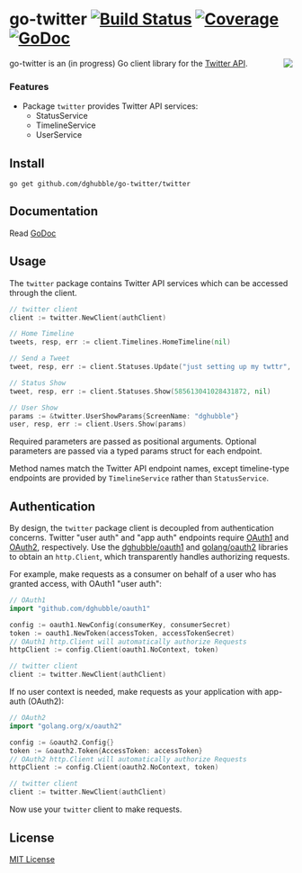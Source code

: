 

# go-twitter [![Build Status](https://travis-ci.org/dghubble/go-twitter.png)](https://travis-ci.org/dghubble/go-twitter) [![Coverage](http://gocover.io/_badge/github.com/dghubble/go-twitter/twitter)](http://gocover.io/github.com/dghubble/go-twitter/twitter) [![GoDoc](http://godoc.org/github.com/dghubble/go-twitter?status.png)](http://godoc.org/github.com/dghubble/go-twitter)
<img align="right" src="http://storage.googleapis.com/dghubble/gopher-on-bird.png">

go-twitter is an (in progress) Go client library for the [Twitter API](https://dev.twitter.com/rest/public).

### Features

* Package `twitter` provides Twitter API services:
    * StatusService
    * TimelineService
    * UserService

## Install

    go get github.com/dghubble/go-twitter/twitter

## Documentation

Read [GoDoc](https://godoc.org/github.com/dghubble/go-twitter/twitter)

## Usage

The `twitter` package contains Twitter API services which can be accessed through the client.

```go
// twitter client
client := twitter.NewClient(authClient)

// Home Timeline
tweets, resp, err := client.Timelines.HomeTimeline(nil)

// Send a Tweet
tweet, resp, err := client.Statuses.Update("just setting up my twttr", nil)

// Status Show
tweet, resp, err := client.Statuses.Show(585613041028431872, nil)

// User Show
params := &twitter.UserShowParams{ScreenName: "dghubble"}
user, resp, err := client.Users.Show(params)
```

Required parameters are passed as positional arguments. Optional parameters are passed via a typed params struct for each endpoint.

Method names match the Twitter API endpoint names, except timeline-type endpoints are provided by `TimelineService` rather than `StatusService`.

## Authentication

By design, the `twitter` package client is decoupled from authentication concerns. Twitter "user auth" and "app auth" endpoints require [OAuth1](https://tools.ietf.org/html/rfc5849) and [OAuth2](https://tools.ietf.org/html/rfc6749), respectively. Use the [dghubble/oauth1](https://github.com/dghubble/oauth1) and [golang/oauth2](https://github.com/golang/oauth2/) libraries to obtain an `http.Client`, which transparently handles authorizing requests.

For example, make requests as a consumer on behalf of a user who has granted access, with OAuth1 "user auth":

```go
// OAuth1
import "github.com/dghubble/oauth1"

config := oauth1.NewConfig(consumerKey, consumerSecret)
token := oauth1.NewToken(accessToken, accessTokenSecret)
// OAuth1 http.Client will automatically authorize Requests
httpClient := config.Client(oauth1.NoContext, token)

// twitter client
client := twitter.NewClient(authClient)
```

If no user context is needed, make requests as your application with app-auth (OAuth2):

```go
// OAuth2
import "golang.org/x/oauth2"

config := &oauth2.Config{}
token := &oauth2.Token{AccessToken: accessToken}
// OAuth2 http.Client will automatically authorize Requests
httpClient := config.Client(oauth2.NoContext, token)

// twitter client
client := twitter.NewClient(authClient)
```

Now use your `twitter` client to make requests.

## License

[MIT License](LICENSE)
